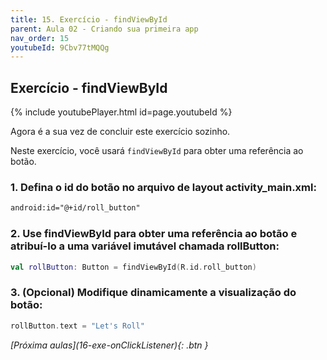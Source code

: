 ```yaml
---
title: 15. Exercício - findViewById
parent: Aula 02 - Criando sua primeira app
nav_order: 15
youtubeId: 9Cbv77tMQQg
---
```


## Exercício - findViewById

{% include youtubePlayer.html id=page.youtubeId %}

Agora é a sua vez de concluir este exercício sozinho.

Neste exercício, você usará `findViewById` para obter uma referência ao botão.

### 1. Defina o id do botão no arquivo de layout activity_main.xml:

```xml
android:id="@+id/roll_button"
```

### 2. Use findViewById para obter uma referência ao botão e atribuí-lo a uma variável imutável chamada rollButton:
```kotlin
val rollButton: Button = findViewById(R.id.roll_button)
```

### 3. (Opcional) Modifique dinamicamente a visualização do botão:

```kotlin
rollButton.text = "Let's Roll"
```
<span class="fs-3 float-right">
<i class="fas fa-download">[Próxima aulas](16-exe-onClickListener){: .btn }</i>
</span>
